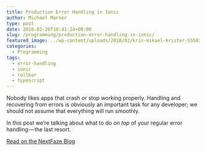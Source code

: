 ```yaml
---
title: Production Error Handling in Ionic
author: Michael Marner
type: post
date: 2018-02-26T10:41:24+00:00
slug: /programming/production-error-handling-in-ionic/
featured_image: ../wp-content/uploads/2018/02/kris-mikael-krister-555020-unsplash-825x510.jpg
categories:
  - Programming
tags:
  - error-handling
  - ionic
  - rollbar
  - typescript
---
```


<p id="c22b" class="graf graf--p graf-after--figure">
  Nobody likes apps that crash or stop working properly. Handling and recovering from errors is obviously an important task for any developer; we should not assume that everything will run smoothly.
</p>

<p id="5469" class="graf graf--p graf-after--p">
  In this post we’re talking about what to do <em class="markup--em markup--p-em">on top</em> of your regular error handling — the last resort.
</p>

<a href="https://medium.com/nextfaze/production-error-handling-in-ionic-eb2cc7308867" target="_blank" rel="noopener">Read on the NextFaze Blog</a>
